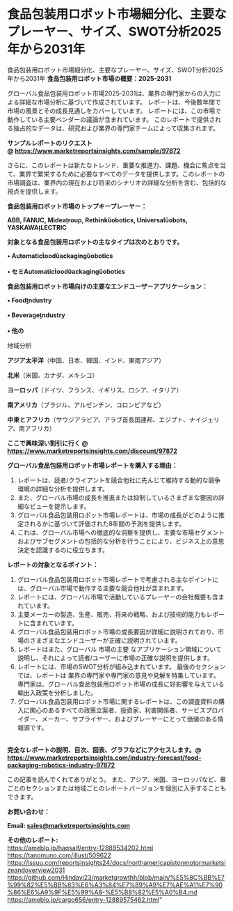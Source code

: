 # 食品包装用ロボット市場細分化、主要なプレーヤー、サイズ、SWOT分析2025年から2031年
食品包装用ロボット市場細分化、主要なプレーヤー、サイズ、SWOT分析2025年から2031年 
<strong><b>食品包装用ロボット市場の概要：2025-2031</b></strong>

グローバル食品包装用ロボット市場2025-2031は、業界の専門家からの入力による詳細な市場分析に基づいて作成されています。 レポートは、今後数年間で市場の風景とその成長見通しをカバーしています。 レポートには、この市場で動作している主要ベンダーの議論が含まれています。 このレポートで提供される独占的なデータは、研究および業界の専門家チームによって収集されます。

<strong>サンプルレポートのリクエスト @ <a href=https://www.marketreportsinsights.com/sample/97872>https://www.marketreportsinsights.com/sample/97872</a></strong>

さらに、このレポートは新たなトレンド、重要な推進力、課題、機会に焦点を当て、業界で繁栄するために必要なすべてのデータを提供します。このレポートの市場調査は、業界内の現在および将来のシナリオの詳細な分析を含む、包括的な視点を提供します。

<strong>食品包装用ロボット市場のトップキープレーヤー：</strong>

<strong>ABB, FANUC, Midearoup, Rethinkobotics, Universalobots, YASKAWALECTRIC</strong>

<strong><b>対象となる食品包装用ロボットの主なタイプは次のとおりです。</b></strong>

<strong>• Automaticoodackagingobotics<br><br>• セミAutomaticoodackagingobotics</strong>

<strong><b>食品包装用ロボット市場向けの主要なエンドユーザーアプリケーション：</b></strong>

<strong>• Foodndustry<br><br>• Beveragendustry<br><br>• 他の</strong>

 地域分析

<strong><b>アジア太平洋</b></strong>（中国、日本、韓国、インド、東南アジア）

<strong><b>北米</b></strong>（米国、カナダ、メキシコ）

<strong><b>ヨーロッパ</b></strong>（ドイツ、フランス、イギリス、ロシア、イタリア）

<strong><b>南アメリカ</b></strong>（ブラジル、アルゼンチン、コロンビアなど）

<strong><b>中東とアフリカ</b></strong>（サウジアラビア、アラブ首長国連邦、エジプト、ナイジェリア、南アフリカ）

<strong>ここで興味深い割引に行く @ <a href=https://www.marketreportsinsights.com/discount/97872>https://www.marketreportsinsights.com/discount/97872</a></strong>

<strong><b>グローバル食品包装用ロボット市場レポートを購入する理由：</b></strong>
<ol>
  <li>レポートは、読者/クライアントを競合他社に先んじて維持する動的な競争環境の詳細な分析を提供します。</li>
  <li>また、グローバル市場の成長を推進または抑制しているさまざまな要因の詳細なビューを提示します。</li>
  <li>グローバル食品包装用ロボット市場レポートは、市場の成長がどのように推定されるかに基づいて評価された8年間の予測を提供します。</li>
  <li>これは、グローバル市場への徹底的な洞察を提供し、主要な市場セグメントおよびサブセグメントの包括的な分析を行うことにより、ビジネス上の意思決定を認識するのに役立ちます。</li>
</ol>
<strong><b>レポートの対象となるポイント：</b></strong>
<ol>
  <li>グローバル食品包装用ロボット市場レポートで考慮される主なポイントには、グローバル市場で動作する主要な競合他社が含まれます。</li>
  <li>レポートには、グローバル市場で活動しているプレーヤーの会社概要も含まれています。</li>
  <li>主要メーカーの製造、生産、販売、将来の戦略、および技術的能力もレポートに含まれています。</li>
  <li>グローバル食品包装用ロボット市場の成長要因が詳細に説明されており、市場のさまざまなエンドユーザーが正確に説明されています。</li>
  <li>レポートはまた、グローバル 市場の主要 なアプリケーション領域について説明し、それによって読者/ユーザーに市場の正確な説明を提供します。</li>
  <li>レポートには、市場のSWOT分析が組み込まれています。 最後のセクションでは、レポートは 業界の専門家や専門家の意見や見解を特集しています。 専門家は、グローバル食品包装用ロボット市場の成長に好影響を与えている輸出入政策を分析しました。</li>
  <li>グローバル食品包装用ロボット市場に関するレポートは、この調査資料の購入に関心のあるすべての政策立案者、投資家、利害関係者、サービスプロバイダー、メーカー、サプライヤー、およびプレーヤーにとって価値のある情報源です。</li>
</ol><br>
<strong>完全なレポートの説明、目次、図表、グラフなどにアクセスします。@ <a href=https://www.marketreportsinsights.com/industry-forecast/food-packaging-robotics-industry-97872>https://www.marketreportsinsights.com/industry-forecast/food-packaging-robotics-industry-97872</a></strong>

この記事を読んでくれてありがとう。 また、アジア、米国、ヨーロッパなど、章ごとのセクションまたは地域ごとのレポートバージョンを個別に入手することもできます。

<strong><b>お問い合わせ：</b></strong>

<strong>Email: </strong><a href=mailto:sales@marketreportsinsights.com><strong>sales@marketreportsinsights.com</strong></a>

<strong>その他のレポート:</strong>
<br>
<a href=https://ameblo.jp/haqsaif/entry-12889534202.html>https://ameblo.jp/haqsaif/entry-12889534202.html</a>
<br>
<a href=https://tanomuno.com/illust/509622>https://tanomuno.com/illust/509622</a>
<br>
<a href=https://issuu.com/reportsinsights24/docs/northamericapistonmotormarketsizeandoverview2031>https://issuu.com/reportsinsights24/docs/northamericapistonmotormarketsizeandoverview2031</a>
<br>
<a href=https://github.com/Hindavi23/marketgrowthh/blob/main/%E5%8C%BB%E7%99%82%E5%BB%83%E6%A3%84%E7%89%A9%E7%AE%A1%E7%90%86%E6%A9%9F%E5%99%A8-%E5%B8%82%E5%A0%B4.md>https://github.com/Hindavi23/marketgrowthh/blob/main/%E5%8C%BB%E7%99%82%E5%BB%83%E6%A3%84%E7%89%A9%E7%AE%A1%E7%90%86%E6%A9%9F%E5%99%A8-%E5%B8%82%E5%A0%B4.md</a>
<br>
<a href=https://ameblo.jp/cargo656/entry-12889575462.html>https://ameblo.jp/cargo656/entry-12889575462.html</a>"
